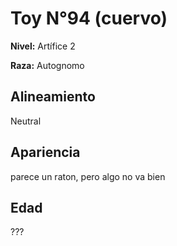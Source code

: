 # Toy N°94 (cuervo)

**Nivel:** Artífice 2

**Raza:** Autognomo

## Alineamiento
Neutral

## Apariencia
parece un raton, pero algo no va bien

## Edad
???

